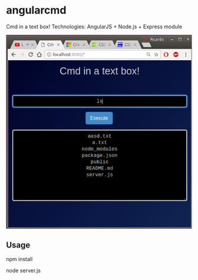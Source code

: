 # angularcmd

Cmd in a text box! Technologies: AngularJS + Node.js + Express module

![Screenshot](img/Screenshot.png)



## Usage

npm install

node server.js
